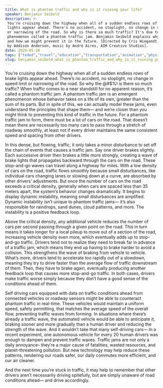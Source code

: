 ```yaml
---
title: What is phantom traffic and why is it ruining your life?
speaker: Benjamin Seibold
description: >-
 You're cruising down the highway when all of a sudden endless rows of brake
 lights appear ahead. There's no accident, no stoplight, no change in speed limit,
 or narrowing of the road. So why is there so much traffic? It's due to a
 phenomenon called a phantom traffic jam. Benjamin Seibold explains why it happens
 and how we might prevent it in the future. [Directed by Cris Wiegandt, narrated
 by Addison Anderson, music by André Aires, AIM Creative Studios].
date: 2020-05-28
tags: ["teded","travel","education","transportation","animation","physics","psychology","cars"]
slug: benjamin_seibold_what_is_phantom_traffic_and_why_is_it_ruining_your_life
---
```


You’re cruising down the highway when all of a sudden endless rows of brake lights appear
ahead. There’s no accident, no stoplight, no change in speed limit or narrowing of the
road. So why the @#$%! is there so much traffic? When traffic comes to a near standstill 
for no apparent reason, it’s called a phantom traffic jam. A phantom traffic jam is an
emergent phenomenon whose behavior takes on a life of its own, greater than the sum of its
parts. But in spite of this, we can actually model these jams, even understand the
principles that shape them— and we’re closer than you might think to preventing this kind
of traffic in the future. For a phantom traffic jam to form, there must be a lot of cars
on the road. That doesn’t mean there are necessarily too many cars to pass through a
stretch of roadway smoothly, at least not if every driver maintains the same consistent
speed and spacing from other drivers.

In this dense, but flowing, traffic, it only takes a minor disturbance to set off the
chain of events that causes a traffic jam. Say one driver brakes slightly. Each successive
driver then brakes a little more strongly, creating a wave of brake lights that
propagates backward through the cars on the road. These stop-and-go waves can travel
along a highway for miles. With a low density of cars on the road, traffic flows smoothly 
because small disturbances, like individual cars changing lanes or slowing down at a
curve, are absorbed by other drivers’ adjustments. But once the number of cars on the
road exceeds a critical density, generally when cars are spaced less than 35 meters
apart, the system’s behavior changes dramatically. It begins to display dynamic
instability, meaning small disturbances are amplified. Dynamic instability isn’t unique 
to phantom traffic jams— it’s also responsible for raindrops, sand dunes, cloud patterns,
and more. The instability is a positive feedback loop.

Above the critical density, any additional vehicle reduces the number of cars per second
passing through a given point on the road. This in turn means it takes longer for a local
pileup to move out of a section of the road, increasing vehicle density even more, which
eventually adds up to stop-and-go traffic. Drivers tend not to realize they need to break
far in advance of a traffic jam, which means they end up having to brake harder to avoid
a collision. This strengthens the wave of braking from vehicle to vehicle. What’s more,
drivers tend to accelerate too rapidly out of a slowdown, meaning they try to drive faster
than the average flow of traffic downstream of them. Then, they have to brake again, 
eventually producing another feedback loop that causes more stop-and-go traffic. In both
cases, drivers make traffic worse simply because they don’t have a good sense of the
conditions ahead of them.

Self driving cars equipped with data on traffic conditions ahead from connected vehicles 
or roadway sensors might be able to counteract phantom traffic in real-time. These
vehicles would maintain a uniform speed, safety permitting, that matches the average
speed of the overall flow, preventing traffic waves from forming. In situations where
there’s already a traffic wave, the automated vehicle would be able to anticipate it,
braking sooner and more gradually than a human driver and reducing the strength of the
wave. And it wouldn’t take that many self-driving cars— In a recent experiment, one
autonomous vehicle for every 20 human drivers was enough to dampen and prevent traffic
waves. Traffic jams are not only a daily annoyance– they’re a major cause of fatalities,
wasted resources, and planet-threatening pollution. But new technology may help reduce 
these patterns, rendering our roads safer, our daily commutes more efficient, and our air
cleaner.

And the next time you’re stuck in traffic, it may help to remember that other drivers
aren’t necessarily driving spitefully, but are simply unaware of road conditions ahead—
and drive accordingly.

<!--
ad_duration=0
event="TED-Ed"
external_start_time=0
intro_duration=0
is_subtitle_required="False"
is_talk_featured="False"
language="en"
language_swap="False"
native_language="en"
number_of_related_talks=6
number_of_speakers=1
number_of_subtitled_videos=0
number_of_tags=8
number_of_talk_download_languages=4
number_of_talk_more_resources=0
number_of_talk_recommendations=0
number_of_talks_take_actions=0
post_ad_duration=0
published_timestamp="2020-05-28 15:35:37"
recording_date="2020-05-28"
speaker_is_published=0
speaker_name="Benjamin Seibold"
talk_name="What is phantom traffic and why is it ruining your life?"
talks_tags=["teded","travel","education","transportation","animation","physics","psychology","cars"]
url_photo_talk="https://s3.amazonaws.com/talkstar-photos/uploads/e0c966a0-fbc4-4cc2-97fd-86718c5b89c4/traffictextless.jpg"
url_webpage="https://www.ted.com/talks/benjamin_seibold_what_is_phantom_traffic_and_why_is_it_ruining_your_life"
video_type_name="TED-Ed Original"
-->